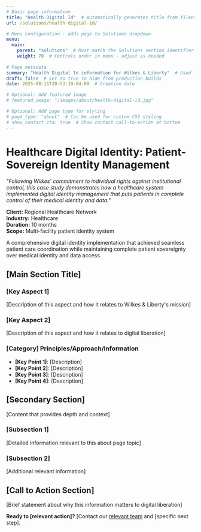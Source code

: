 ```yaml
---
# Basic page information
title: "Health Digital Id"  # Automatically generates title from filename
url: /solutions/health-digital-id/

# Menu configuration - adds page to Solutions dropdown
menu:
  main:
    parent: "solutions"  # Must match the Solutions section identifier
    weight: 70  # Controls order in menu - adjust as needed
    
# Page metadata
summary: "Health Digital Id information for Wilkes & Liberty"  # Used in page cards and SEO
draft: false  # Set to true to hide from production builds
date: 2025-08-11T20:53:10-04:00  # Creation date

# Optional: Add featured image
# featured_image: "/images/about/health-digital-id.jpg"

# Optional: Add page type for styling
# page_type: "about"  # Can be used for custom CSS styling
# show_contact_cta: true  # Show contact call-to-action at bottom
---
```


# Healthcare Digital Identity: Patient-Sovereign Identity Management

*"Following Wilkes' commitment to individual rights against institutional control, this case study demonstrates how a healthcare system implemented digital identity management that puts patients in complete control of their medical identity and data."*

**Client:** Regional Healthcare Network  
**Industry:** Healthcare  
**Duration:** 10 months  
**Scope:** Multi-facility patient identity system  

A comprehensive digital identity implementation that achieved seamless patient care coordination while maintaining complete patient sovereignty over medical identity and data access.

## [Main Section Title]

### [Key Aspect 1]
[Description of this aspect and how it relates to Wilkes & Liberty's mission]

### [Key Aspect 2]
[Description of this aspect and how it relates to digital liberation]

### [Category] Principles/Approach/Information
- **[Key Point 1]**: [Description]
- **[Key Point 2]**: [Description]
- **[Key Point 3]**: [Description]
- **[Key Point 4]**: [Description]

## [Secondary Section]

[Content that provides depth and context]

### [Subsection 1]
[Detailed information relevant to this about page topic]

### [Subsection 2]
[Additional relevant information]

## [Call to Action Section]

[Brief statement about why this information matters to digital liberation]

**Ready to [relevant action]?** [Contact our [relevant team](/) and [specific next step].

